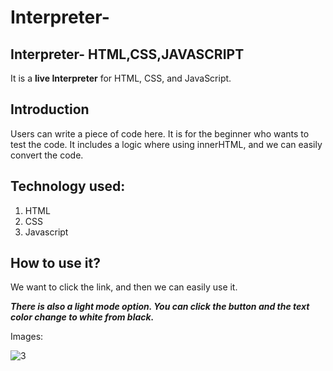 # Interpreter-
## Interpreter- HTML,CSS,JAVASCRIPT
It is a **live Interpreter** for HTML, CSS, and JavaScript.  

## Introduction
Users can write a piece of code here. 
It is for the beginner who wants to test the code. It includes a logic where using innerHTML, and we can easily convert the code.
## Technology used:
1. HTML
2. CSS
3. Javascript
## How to use it?
We want to click the link, and then we can easily use it.

***There is also a light mode option. You can click the button and the text color change to white from black.***

Images:

![3](https://user-images.githubusercontent.com/72911047/183057115-8ea9e92f-950b-4ceb-a1a7-43019ed10f48.png)

